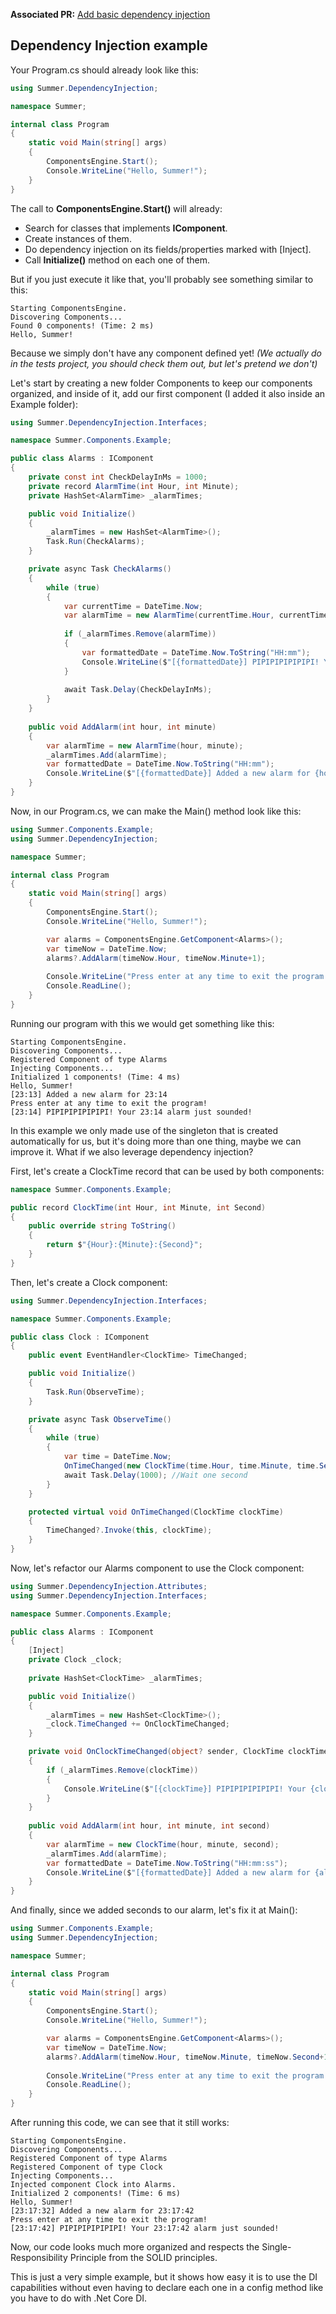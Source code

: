 **Associated PR:** [Add basic dependency injection](https://github.com/ricardoianelli/Summer/pull/2)
 
 ## **Dependency Injection example**

Your Program.cs should already look like this:

```csharp
using Summer.DependencyInjection;

namespace Summer;

internal class Program
{
    static void Main(string[] args)
    {
        ComponentsEngine.Start();
        Console.WriteLine("Hello, Summer!");
    }
}
```

The call to **ComponentsEngine.Start()** will already:
- Search for classes that implements **IComponent**.
- Create instances of them.
- Do dependency injection on its fields/properties marked with [Inject].
- Call **Initialize()** method on each one of them.

But if you just execute it like that, you'll probably see something similar to this:

```
Starting ComponentsEngine.
Discovering Components...       
Found 0 components! (Time: 2 ms)
Hello, Summer!    
```

Because we simply don't have any component defined yet! _(We actually do in the tests project, you should check them out, but let's pretend we don't)_

Let's start by creating a new folder Components to keep our components organized, and inside of it, add our first component (I added it also inside an Example folder):

```csharp
using Summer.DependencyInjection.Interfaces;

namespace Summer.Components.Example;

public class Alarms : IComponent
{
    private const int CheckDelayInMs = 1000;
    private record AlarmTime(int Hour, int Minute);
    private HashSet<AlarmTime> _alarmTimes;

    public void Initialize()
    {
        _alarmTimes = new HashSet<AlarmTime>();
        Task.Run(CheckAlarms);
    }

    private async Task CheckAlarms()
    {
        while (true)
        {
            var currentTime = DateTime.Now;
            var alarmTime = new AlarmTime(currentTime.Hour, currentTime.Minute);
            
            if (_alarmTimes.Remove(alarmTime))
            {
                var formattedDate = DateTime.Now.ToString("HH:mm");
                Console.WriteLine($"[{formattedDate}] PIPIPIPIPIPIPI! Your {alarmTime.Hour}:{alarmTime.Minute} alarm just sounded!");
            }
            
            await Task.Delay(CheckDelayInMs);
        }
    }
    
    public void AddAlarm(int hour, int minute)
    {
        var alarmTime = new AlarmTime(hour, minute);
        _alarmTimes.Add(alarmTime);
        var formattedDate = DateTime.Now.ToString("HH:mm");
        Console.WriteLine($"[{formattedDate}] Added a new alarm for {hour}:{minute}");
    }
}
```

Now, in our Program.cs, we can make the Main() method look like this:

```csharp
using Summer.Components.Example;
using Summer.DependencyInjection;

namespace Summer;

internal class Program
{
    static void Main(string[] args)
    {
        ComponentsEngine.Start();
        Console.WriteLine("Hello, Summer!");

        var alarms = ComponentsEngine.GetComponent<Alarms>();
        var timeNow = DateTime.Now;
        alarms?.AddAlarm(timeNow.Hour, timeNow.Minute+1);
        
        Console.WriteLine("Press enter at any time to exit the program!");
        Console.ReadLine();
    }
}
```

Running our program with this we would get something like this:

```
Starting ComponentsEngine.
Discovering Components...                   
Registered Component of type Alarms         
Injecting Components...                     
Initialized 1 components! (Time: 4 ms)      
Hello, Summer!                              
[23:13] Added a new alarm for 23:14          
Press enter at any time to exit the program!
[23:14] PIPIPIPIPIPIPI! Your 23:14 alarm just sounded!

```

In this example we only made use of the singleton that is created automatically for us, but it's doing more than one thing, maybe we can improve it.
What if we also leverage dependency injection?

First, let's create a ClockTime record that can be used by both components:

```csharp
namespace Summer.Components.Example;

public record ClockTime(int Hour, int Minute, int Second)
{
    public override string ToString()
    {
        return $"{Hour}:{Minute}:{Second}";
    }
}
```

Then, let's create a Clock component:

```csharp
using Summer.DependencyInjection.Interfaces;

namespace Summer.Components.Example;

public class Clock : IComponent
{
    public event EventHandler<ClockTime> TimeChanged;

    public void Initialize()
    {
        Task.Run(ObserveTime);
    }

    private async Task ObserveTime()
    {
        while (true)
        {
            var time = DateTime.Now;
            OnTimeChanged(new ClockTime(time.Hour, time.Minute, time.Second));
            await Task.Delay(1000); //Wait one second
        }
    }

    protected virtual void OnTimeChanged(ClockTime clockTime)
    {
        TimeChanged?.Invoke(this, clockTime);
    }
}
```

Now, let's refactor our Alarms component to use the Clock component:
```csharp
using Summer.DependencyInjection.Attributes;
using Summer.DependencyInjection.Interfaces;

namespace Summer.Components.Example;

public class Alarms : IComponent
{
    [Inject]
    private Clock _clock;
    
    private HashSet<ClockTime> _alarmTimes;

    public void Initialize()
    {
        _alarmTimes = new HashSet<ClockTime>();
        _clock.TimeChanged += OnClockTimeChanged;
    }

    private void OnClockTimeChanged(object? sender, ClockTime clockTime)
    {
        if (_alarmTimes.Remove(clockTime))
        {
            Console.WriteLine($"[{clockTime}] PIPIPIPIPIPIPI! Your {clockTime} alarm just sounded!");
        }
    }
    
    public void AddAlarm(int hour, int minute, int second)
    {
        var alarmTime = new ClockTime(hour, minute, second);
        _alarmTimes.Add(alarmTime);
        var formattedDate = DateTime.Now.ToString("HH:mm:ss");
        Console.WriteLine($"[{formattedDate}] Added a new alarm for {alarmTime}");
    }
}
```

And finally, since we added seconds to our alarm, let's fix it at Main():

```csharp
using Summer.Components.Example;
using Summer.DependencyInjection;

namespace Summer;

internal class Program
{
    static void Main(string[] args)
    {
        ComponentsEngine.Start();
        Console.WriteLine("Hello, Summer!");

        var alarms = ComponentsEngine.GetComponent<Alarms>();
        var timeNow = DateTime.Now;
        alarms?.AddAlarm(timeNow.Hour, timeNow.Minute, timeNow.Second+10);
        
        Console.WriteLine("Press enter at any time to exit the program!");
        Console.ReadLine();
    }
}
```

After running this code, we can see that it still works:

```
Starting ComponentsEngine.
Discovering Components...                   
Registered Component of type Alarms         
Registered Component of type Clock          
Injecting Components...                     
Injected component Clock into Alarms.       
Initialized 2 components! (Time: 6 ms)      
Hello, Summer!                              
[23:17:32] Added a new alarm for 23:17:42   
Press enter at any time to exit the program!
[23:17:42] PIPIPIPIPIPIPI! Your 23:17:42 alarm just sounded!

```

Now, our code looks much more organized and respects the Single-Responsibility Principle from the SOLID principles.

This is just a very simple example, but it shows how easy it is to use the DI capabilities without even having to declare each one in a config method like you have to do with .Net Core DI.





